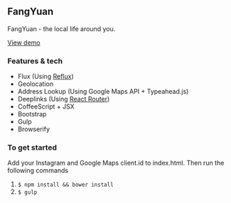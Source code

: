 ## FangYuan 
FangYuan - the local life around you.

[View demo](http://jicknan.github.io/fangyuan/)

### Features & tech
- Flux (Using [Reflux](https://github.com/spoike/refluxjs))
- Geolocation
- Address Lookup (Using Google Maps API + Typeahead.js)
- Deeplinks (Using [React Router](https://github.com/rackt/react-router))
- CoffeeScript + JSX
- Bootstrap
- Gulp
- Browserify

### To get started
Add your Instagram and Google Maps client.id to index.html. Then run the following commands

1. `$ npm install && bower install`
2. `$ gulp`

